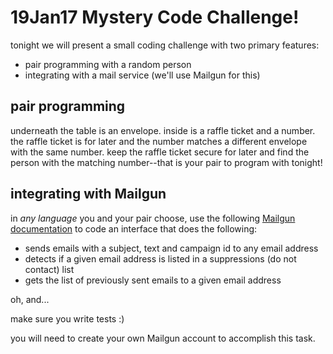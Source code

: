 # 19Jan17 Mystery Code Challenge!

tonight we will present a small coding challenge with two primary features:
* pair programming with a random person
* integrating with a mail service (we'll use Mailgun for this)

## pair programming

underneath the table is an envelope. inside is a raffle ticket and a number. the
raffle ticket is for later and the number matches a different envelope with the
same number. keep the raffle ticket secure for later and find the person with the
matching number--that is your pair to program with tonight!

## integrating with Mailgun

in _any language_ you and your pair choose, use the following [Mailgun documentation](https://documentation.mailgun.com/api_reference.html#api-reference) to
code an interface that does the following:
* sends emails with a subject, text and campaign id to any email address
* detects if a given email address is listed in a suppressions (do not contact) list
* gets the list of previously sent emails to a given email address

oh, and...

make sure you write tests :)

you will need to create your own Mailgun account to accomplish this task.
